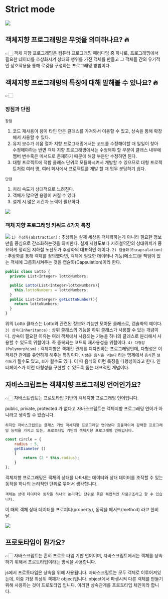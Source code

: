 # Strict mode
![](https://i.ytimg.com/vi/dy9yQIx38u8/maxresdefault.jpg)
## 객체지향 프로그래밍은 무엇을 의미하나요? 🔥
👉🏻 객체 지향 프로그래밍은 컴퓨터 프로그래밍 패러다임 중 하나로, 프로그래밍에서 필요한 데이터를 추상화시켜 상태와 행위를 가진 객체를 만들고 그 객체들 간의 유기적인 상호작용을 통해 로깆을 구성하는 프로그래밍 방법이다.


## 객체지향 프로그래밍의 특징에 대해 말해볼 수 있나요? 🔥
👉🏻
### 장점과 단점
`장점`
1) 코드 재사용이 용이
타인 만든 클래스를 가져와서 이용할 수 있고, 상속을 통해 확장해서 사용할 수 있다.
2) 유지 보수가 쉬움
절차 지향 프로그래밍에서는 코드를 수정해야할 때 일일이 찾아 수정해야하는 반면 객체 지향 프로그래밍에서는 수정해야 할 부분이 클래스 내부에 멤버 변수혹은 메서드로 존재하기 때문에 해당 부분만 수정하면 된다.
3) 대형 프로젝트에 적합
클래스 단위로 모듈화시켜서 개발할 수 있으므로 대형 프로젝트처럼 여러 명, 여러 회사에서 프로젝트를 개발 할 때 업무 분담하기 쉽다.

`단점`
1) 처리 속도가 상대적으로 느려진다.
2) 객체가 많으면 용량이 커질 수 있다.
3) 설계 시 많은 시간과 노력이 필요하다.

![](https://blog.kakaocdn.net/dn/WnG1X/btqzfGtTExD/V1NPnagTjsP83C8XRBYkZ0/img.jpg)
### 객체 지향 프로그래밍 키워드 4가지 특징
![](https://user-images.githubusercontent.com/33862991/113979858-c3043200-9880-11eb-8f5c-012cf496eb8c.jpg)
`1) 추상화(abstraction)`
: 추상화는 실제 세상을 객체화하는게 아니라 필요한 정보만을 중심으로 간소화하는것을 의미한다. 
  실제 지형도보다 지하철역간의 상대위치가 중요하게 정리된 지하철 노선도가 추상화의 대표적인 예이다.
`2) 캡슐화(Encapsulation)`
: 추상화를 통해 객체를 정의했다면, 객체에 필요한 데이터나 기능(메소드)을 책임이 있는 객체에 그룹화시켜주는 것을 캡슐화(Capsulation)이라 한다.
```javascript
public class Lotto {
  private List<Integer> lottoNumbers;

  public Lotto(List<Integer>lottoNumbers){
    this.lottoNumbers = lottoNumbers;
  }
  public List<Interger> getLottoNumber(){
    return lottoNumbers;
  }
}
```
위의 Lotto 클래스는 Lotto와 관련된 정보와 기능만 모아둔 클래스로, 캡슐화의 예이다.
`3) 상속(Inheritance)`
: 상위 클래스의 기능을 하위 클래스가 사용할 수 있는 개념이다. 
상속이 필요한 이유는 여러 객체에서 사용되는 기능을 하나의 클래스로 분리해서 사용할 수 있도록 위함이다. 즉 중복되는 코드의 재사용성을 위함이다.
`4) 다형성(Polymorphism)`
: 객체지향은 객체간 관계를 디자인하는 프로그래밍인데, 다형성은 이 객체간 관계를 유연하게 해주는 특징이다.
`사람은 음식을 먹는다` 라는 명제에서 `음식`은 `샐러드`가 될수도 있고, `회`가 될수도 있다. 이 때 음식의 이런 특징을 다형성이라고 한다. 인터페이스가 이런 다형성을 구현할 수 있도록 돕는 대표적인 개념이다.

## 자바스크립트는 객체지향 프로그래밍 언어인가요?
👉🏻 자바스트립트는 프로토타입 기반의 객체지향 프로그래밍 언어입니다.

public, private, protected 가 없다고 자바스크립트는 객체지향 프로그래밍 언어가 아니라고 생각할 수 있습니다. 

`하지만 자바스크립트는 클래스 기반 객체지향 프로그래밍 언어보다 효율적이며 강력한 프로그래밍 능력을 가지고 있는, 프로토타입 기반의 객체지향 프로그래밍 언어입니다.`
```javascript
const circle = {
    radius : 5,
    getDiameter ()
    {
        return (2 * this.radius);
    }
};
```
객체지향 프로그래밍은 객체의 상태를 나타내는 데이터와 상태 데이터를 조작할 수 있는 동작을 하나의 논리적인 단위로 묶어서 생각합니다. 

`객체는 상태 데이터와 동작을 하나의 논리적인 단위로 묶은 복합적인 자료구조라고 할 수 있습니다.`

이 때의 객체 상태 데이터를 프로퍼티(property), 동작을 메서드(method) 라고 한비낟. 

![](https://spoqa.github.io/images/2013-02-06/1.png)
## 프로토타입이 뭔가요?
👉🏻 자바스크립트는 흔히 프로토 타입 기반 언어이며, 
자바스크립트에서는 객체를 상속하기 위해서 프로토타입이라는 방식을 사용합니다. 

js에서 프로토타입은 상속을 위해 사용됩니다.
자바스크립트는 모두 객체로 이루어져있는데, 이중 가장 최상위 객체가 object입니다.
object에서 파생시켜 다른 객체를 만들기 위해 사용하는 것이 프로토타입 입니다.
이러한 상속관계를 프로토타입 체인이라 합니다.
